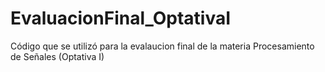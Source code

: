 # EvaluacionFinal_OptativaI
Código que se utilizó para la evalaucion final de la materia Procesamiento de Señales (Optativa I)
